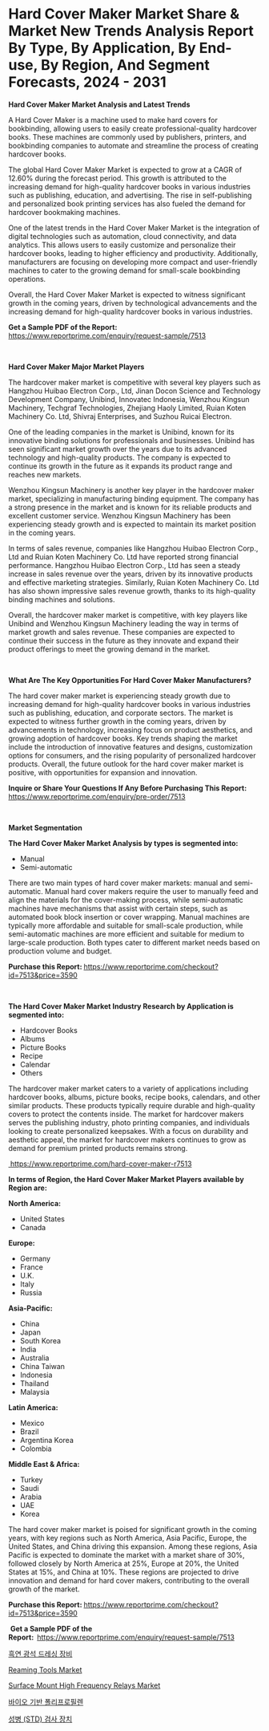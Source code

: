 <p><h1>Hard Cover Maker Market Share & Market New Trends Analysis Report By Type, By Application, By End-use, By Region, And Segment Forecasts, 2024 - 2031</h1></p><p><strong>Hard Cover Maker Market Analysis and Latest Trends</strong></p>
<p><p>A Hard Cover Maker is a machine used to make hard covers for bookbinding, allowing users to easily create professional-quality hardcover books. These machines are commonly used by publishers, printers, and bookbinding companies to automate and streamline the process of creating hardcover books.</p><p>The global Hard Cover Maker Market is expected to grow at a CAGR of 12.60% during the forecast period. This growth is attributed to the increasing demand for high-quality hardcover books in various industries such as publishing, education, and advertising. The rise in self-publishing and personalized book printing services has also fueled the demand for hardcover bookmaking machines.</p><p>One of the latest trends in the Hard Cover Maker Market is the integration of digital technologies such as automation, cloud connectivity, and data analytics. This allows users to easily customize and personalize their hardcover books, leading to higher efficiency and productivity. Additionally, manufacturers are focusing on developing more compact and user-friendly machines to cater to the growing demand for small-scale bookbinding operations.</p><p>Overall, the Hard Cover Maker Market is expected to witness significant growth in the coming years, driven by technological advancements and the increasing demand for high-quality hardcover books in various industries.</p></p>
<p><strong>Get a Sample PDF of the Report:&nbsp;</strong> <a href="https://www.reportprime.com/enquiry/request-sample/7513">https://www.reportprime.com/enquiry/request-sample/7513</a></p>
<p>&nbsp;</p>
<p><strong>Hard Cover Maker Major Market Players</strong></p>
<p><p>The hardcover maker market is competitive with several key players such as Hangzhou Huibao Electron Corp., Ltd, Jinan Docon Science and Technology Development Company, Unibind, Innovatec Indonesia, Wenzhou Kingsun Machinery, Techgraf Technologies, Zhejiang Haoly Limited, Ruian Koten Machinery Co. Ltd, Shivraj Enterprises, and Suzhou Ruicai Electron.</p><p>One of the leading companies in the market is Unibind, known for its innovative binding solutions for professionals and businesses. Unibind has seen significant market growth over the years due to its advanced technology and high-quality products. The company is expected to continue its growth in the future as it expands its product range and reaches new markets.</p><p>Wenzhou Kingsun Machinery is another key player in the hardcover maker market, specializing in manufacturing binding equipment. The company has a strong presence in the market and is known for its reliable products and excellent customer service. Wenzhou Kingsun Machinery has been experiencing steady growth and is expected to maintain its market position in the coming years.</p><p>In terms of sales revenue, companies like Hangzhou Huibao Electron Corp., Ltd and Ruian Koten Machinery Co. Ltd have reported strong financial performance. Hangzhou Huibao Electron Corp., Ltd has seen a steady increase in sales revenue over the years, driven by its innovative products and effective marketing strategies. Similarly, Ruian Koten Machinery Co. Ltd has also shown impressive sales revenue growth, thanks to its high-quality binding machines and solutions.</p><p>Overall, the hardcover maker market is competitive, with key players like Unibind and Wenzhou Kingsun Machinery leading the way in terms of market growth and sales revenue. These companies are expected to continue their success in the future as they innovate and expand their product offerings to meet the growing demand in the market.</p></p>
<p>&nbsp;</p>
<p><strong>What Are The Key Opportunities For Hard Cover Maker Manufacturers?</strong></p>
<p><p>The hard cover maker market is experiencing steady growth due to increasing demand for high-quality hardcover books in various industries such as publishing, education, and corporate sectors. The market is expected to witness further growth in the coming years, driven by advancements in technology, increasing focus on product aesthetics, and growing adoption of hardcover books. Key trends shaping the market include the introduction of innovative features and designs, customization options for consumers, and the rising popularity of personalized hardcover products. Overall, the future outlook for the hard cover maker market is positive, with opportunities for expansion and innovation.</p></p>
<p><strong>Inquire or Share Your Questions If Any Before Purchasing This Report:</strong> <a href="https://www.reportprime.com/enquiry/pre-order/7513">https://www.reportprime.com/enquiry/pre-order/7513</a></p>
<p>&nbsp;</p>
<p><strong>Market Segmentation</strong></p>
<p><strong>The Hard Cover Maker Market Analysis by types is segmented into:</strong></p>
<p><ul><li>Manual</li><li>Semi-automatic</li></ul></p>
<p><p>There are two main types of hard cover maker markets: manual and semi-automatic. Manual hard cover makers require the user to manually feed and align the materials for the cover-making process, while semi-automatic machines have mechanisms that assist with certain steps, such as automated book block insertion or cover wrapping. Manual machines are typically more affordable and suitable for small-scale production, while semi-automatic machines are more efficient and suitable for medium to large-scale production. Both types cater to different market needs based on production volume and budget.</p></p>
<p><strong>Purchase this Report:&nbsp;</strong><a href="https://www.reportprime.com/checkout?id=7513&price=3590">https://www.reportprime.com/checkout?id=7513&price=3590</a></p>
<p>&nbsp;</p>
<p><strong>The Hard Cover Maker Market Industry Research by Application is segmented into:</strong></p>
<p><ul><li>Hardcover Books</li><li>Albums</li><li>Picture Books</li><li>Recipe</li><li>Calendar</li><li>Others</li></ul></p>
<p><p>The hardcover maker market caters to a variety of applications including hardcover books, albums, picture books, recipe books, calendars, and other similar products. These products typically require durable and high-quality covers to protect the contents inside. The market for hardcover makers serves the publishing industry, photo printing companies, and individuals looking to create personalized keepsakes. With a focus on durability and aesthetic appeal, the market for hardcover makers continues to grow as demand for premium printed products remains strong.</p></p>
<p><a href="https://www.reportprime.com/hard-cover-maker-r7513">&nbsp;https://www.reportprime.com/hard-cover-maker-r7513</a></p>
<p><strong>In terms of Region, the Hard Cover Maker Market Players available by Region are:</strong></p>
<p>
    <p> <strong> North America: </strong>
        <ul>
            <li>United States</li>
            <li>Canada</li>
        </ul>
        </p> 
    <p> <strong> Europe: </strong>
        <ul>
            <li>Germany</li>
            <li>France</li>
            <li>U.K.</li>
            <li>Italy</li>
            <li>Russia</li>
        </ul>
        </p> 
    <p> <strong> Asia-Pacific: </strong>
        <ul>
            <li>China</li>
            <li>Japan</li>
            <li>South Korea</li>
            <li>India</li>
            <li>Australia</li>
            <li>China Taiwan</li>
            <li>Indonesia</li>
            <li>Thailand</li>
            <li>Malaysia</li>
        </ul>
        </p> 
    <p> <strong> Latin America: </strong>
        <ul>
            <li>Mexico</li>
            <li>Brazil</li>
            <li>Argentina Korea</li>
            <li>Colombia</li>
        </ul>
        </p> 
    <p> <strong> Middle East & Africa: </strong>
        <ul>
            <li>Turkey</li>
            <li>Saudi</li>
            <li>Arabia</li>
            <li>UAE</li>
            <li>Korea</li>
        </ul>
    </p>
    </p>
<p><p>The hard cover maker market is poised for significant growth in the coming years, with key regions such as North America, Asia Pacific, Europe, the United States, and China driving this expansion. Among these regions, Asia Pacific is expected to dominate the market with a market share of 30%, followed closely by North America at 25%, Europe at 20%, the United States at 15%, and China at 10%. These regions are projected to drive innovation and demand for hard cover makers, contributing to the overall growth of the market.</p></p>
<p><strong>Purchase this Report: </strong><a href="https://www.reportprime.com/checkout?id=7513&price=3590">https://www.reportprime.com/checkout?id=7513&price=3590</a></p>
<p>&nbsp;<strong>Get a Sample PDF of the Report:&nbsp;&nbsp;</strong><a href="https://www.reportprime.com/enquiry/request-sample/7513">https://www.reportprime.com/enquiry/request-sample/7513</a></p>
<p><strong></strong></p>
<p><p><a href="https://github.com/WilburKihn5676/Market-Research-Report-List-3/blob/main/9464755104929.md">흑연 광석 드레싱 장비</a></p><p><a href="https://github.com/jodemen/Market-Research-Report-List-4/blob/main/reaming-tools-market.md">Reaming Tools Market</a></p><p><a href="https://www.linkedin.com/pulse/surface-mount-high-frequency-relays-industry-analysis-report-lrg6c?trackingId=Mnh90TYxaKnZuBg2ugmnIQ%3D%3D">Surface Mount High Frequency Relays Market</a></p><p><a href="https://github.com/wallacBahrtyinger567686/Market-Research-Report-List-3/blob/main/4983556104930.md">바이오 기반 폴리프로필렌</a></p><p><a href="https://github.com/AidenReinger/Market-Research-Report-List-2/blob/main/2232997104931.md">성병 (STD) 검사 장치</a></p></p>